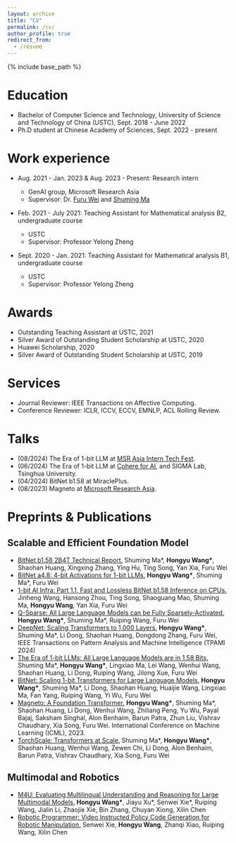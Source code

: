 ```yaml
---
layout: archive
title: "CV"
permalink: /cv/
author_profile: true
redirect_from:
  - /resume
---
```


{% include base_path %}

Education
======
* Bachelor of Computer Science and Technology, University of Science and Technology of China (USTC), Sept. 2018 - June 2022
* Ph.D student at Chinese Academy of Sciences, Sept. 2022 - present

Work experience
======
* Aug. 2021 - Jan. 2023 & Aug. 2023 - Present: Research intern
  * GenAI group, Microsoft Research Asia
  * Supervisor: Dr. [Furu Wei](https://thegenerality.com/) and [Shuming Ma](https://shumingma.com/)

* Feb. 2021 - July 2021: Teaching Assistant for Mathematical analysis B2, undergraduate course
  * USTC
  * Supervisor: Professor Yelong Zheng

* Sept. 2020 - Jan. 2021: Teaching Assistant for Mathematical analysis B1, undergraduate course
  * USTC
  * Supervisor: Professor Yelong Zheng

Awards
======
* Outstanding Teaching Assistant at USTC, 2021
* Silver Award of Outstanding Student Scholarship at USTC, 2020
* Huawei Scholarship, 2020
* Silver Award of Outstanding Student Scholarship at USTC, 2019

Services
======
* Journal Reviewer: IEEE Transactions on Affective Computing.
* Conference Reviewer: ICLR, ICCV, ECCV, EMNLP, ACL Rolling Review.

Talks
======
* (08/2024) The Era of 1-bit LLM at [MSR Asia Intern Tech Fest](https://mp.weixin.qq.com/s/HVhOhWpq1092Z5byc5nISw).
* (06/2024) The Era of 1-bit LLM at [Cohere for AI](https://www.youtube.com/watch?v=oxQjGOUbQx4&list=PLLalUvky4CLJKDaiWCumhsJpHNDhZeVll&index=17&t=229s), and SIGMA Lab, Tsinghua University.
* (04/2024) BitNet b1.58 at MiraclePlus.
* (08/2023) Magneto at [Microsoft Research Asia](https://www.msra.cn/zh-cn/news/features/icml-2023).

Preprints & Publications
======
## Scalable and Efficient Foundation Model
* [BitNet b1.58 2B4T Technical Report.](https://ustcwhy.github.io/publications/bitnet_2b4t/) Shuming Ma\*, <b>Hongyu Wang\*</b>, Shaohan Huang, Xingxing Zhang, Ying Hu, Ting Song, Yan Xia, Furu Wei
* [BitNet a4.8: 4-bit Activations for 1-bit LLMs.](https://ustcwhy.github.io/publications/bitnet_a4_8/) <b>Hongyu Wang\*</b>, Shuming Ma\*, Furu Wei
* [1-bit AI Infra: Part 1.1, Fast and Lossless BitNet b1.58 Inference on CPUs.](https://ustcwhy.github.io/publications/bitnet_cpp/) Jinheng Wang, Hansong Zhou, Ting Song, Shaoguang Mao, Shuming Ma, <b>Hongyu Wang</b>, Yan Xia, Furu Wei
* [Q-Sparse: All Large Language Models can be Fully Sparsely-Activated.](https://ustcwhy.github.io/publications/qsparse/) <b>Hongyu Wang\*</b>, Shuming Ma\*, Ruiping Wang, Furu Wei
* [DeepNet: Scaling Transformers to 1,000 Layers.](https://ustcwhy.github.io/publications/deepnet/) <b>Hongyu Wang\*</b>, Shuming Ma\*, Li Dong, Shaohan Huang, Dongdong Zhang, Furu Wei, IEEE Transactions on Pattern Analysis and Machine Intelligence (TPAMI 2024)
* [The Era of 1-bit LLMs: All Large Language Models are in 1.58 Bits.](https://ustcwhy.github.io/publications/bitnet_b1_58) Shuming Ma\*, <b>Hongyu Wang\*</b>, Lingxiao Ma, Lei Wang, Wenhui Wang, Shaohan Huang, Li Dong, Ruiping Wang, Jilong Xue, Furu Wei
* [BitNet: Scaling 1-bit Transformers for Large Language Models.](https://ustcwhy.github.io/publications/bitnet) <b>Hongyu Wang\*</b>, Shuming Ma\*, Li Dong, Shaohan Huang, Huaijie Wang, Lingxiao Ma, Fan Yang, Ruiping Wang, Yi Wu, Furu Wei
* [Magneto: A Foundation Transformer.](https://ustcwhy.github.io/publications/foundation_transformer/) <b>Hongyu Wang\*</b>, Shuming Ma\*, Shaohan Huang, Li Dong, Wenhui Wang, Zhiliang Peng, Yu Wu, Payal Bajaj, Saksham Singhal, Alon Benhaim, Barun Patra, Zhun Liu, Vishrav Chaudhary, Xia Song, Furu Wei. International Conference on Machine Learning (ICML), 2023.
* [TorchScale: Transformers at Scale.](https://ustcwhy.github.io/publications/torchscale/) Shuming Ma\*, <b>Hongyu Wang\*</b>, Shaohan Huang, Wenhui Wang, Zewen Chi, Li Dong, Alon Benhaim, Barun Patra, Vishrav Chaudhary, Xia Song, Furu Wei

## Multimodal and Robotics
* [M4U: Evaluating Multilingual Understanding and Reasoning for Large Multimodal Models.](https://ustcwhy.github.io/publications/m4u/) <b>Hongyu Wang\*</b>, Jiayu Xu\*, Senwei Xie\*, Ruiping Wang, Jialin Li, Zhaojie Xie, Bin Zhang, Chuyan Xiong, Xilin Chen
* [Robotic Programmer: Video Instructed Policy Code Generation for Robotic Manipulation.](https://ustcwhy.github.io/publications/robopro/) Senwei Xie, <b>Hongyu Wang</b>, Zhanqi Xiao, Ruiping Wang, Xilin Chen
  
<!-- Talks
======
  <ul>{% for post in site.talks %}
    {% include archive-single-talk-cv.html %}
  {% endfor %}</ul>
  
Teaching
======
  <ul>{% for post in site.teaching %}
    {% include archive-single-cv.html %}
  {% endfor %}</ul>
  
Service and leadership
======
* Currently signed in to 43 different slack teams -->
